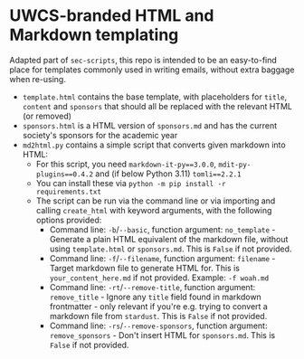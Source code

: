 # UWCS-branded HTML and Markdown templating

Adapted part of `sec-scripts`, this repo is intended to be an easy-to-find place for templates commonly used in writing emails, without extra baggage when re-using.
- `template.html` contains the base template, with placeholders for `title`, `content` and `sponsors` that should all be replaced with the relevant HTML (or removed)
- `sponsors.html` is a HTML version of `sponsors.md` and has the current society's sponsors for the academic year
- `md2html.py` contains a simple script that converts given markdown into HTML:
  - For this script, you need `markdown-it-py==3.0.0`, `mdit-py-plugins==0.4.2` and (if below Python 3.11) `tomli==2.2.1`
  - You can install these via `python -m pip install -r requirements.txt`
  - The script can be run via the command line or via importing and calling `create_html` with keyword arguments, with the following options provided:
    - Command line: `-b`/`--basic`, function argument: `no_template` - Generate a plain HTML equivalent of the markdown file, without using `template.html` or `sponsors.md`. This is `False` if not provided.
    - Command line: `-f`/`--filename`, function argument: `filename` - Target markdown file to generate HTML for. This is `your_content_here.md` if not provided. Example: `-f woah.md`
    - Command line: `-rt`/`--remove-title`, function argument: `remove_title`  - Ignore any `title` field found in markdown frontmatter - only relevant if you're e.g. trying to convert a markdown file from `stardust`. This is `False` if not provided.
    - Command line: `-rs`/`--remove-sponsors`, function argument: `remove_sponsors` - Don't insert HTML for `sponsors.md`. This is `False` if not provided.
